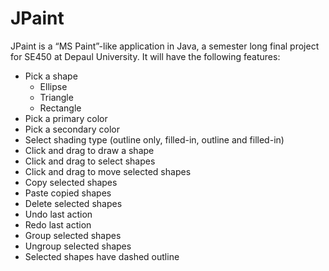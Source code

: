 # JPaint
JPaint is a “MS Paint”-like application in Java, a semester long final project for SE450 at Depaul University.
It will have the following features:
- Pick a shape
    - Ellipse
    - Triangle
    - Rectangle
- Pick a primary color
- Pick a secondary color
- Select shading type (outline only, filled-in, outline and filled-in)
- Click and drag to draw a shape
- Click and drag to select shapes
- Click and drag to move selected shapes
- Copy selected shapes
- Paste copied shapes
- Delete selected shapes
- Undo last action
- Redo last action
- Group selected shapes
- Ungroup selected shapes
- Selected shapes have dashed outline
